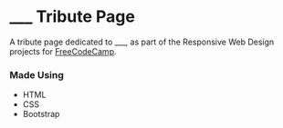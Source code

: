# ___ Tribute Page

A tribute page dedicated to ___, as part of the Responsive Web Design projects for [FreeCodeCamp](freecodecamp.org).

### Made Using
- HTML
- CSS
- Bootstrap
